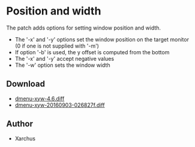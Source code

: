 Position and width
==================

The patch adds options for setting window position and width.
    
* The '-x' and '-y' options set the window position on the target monitor (0 if one is not supplied with '-m')
* If option '-b' is used, the y offset is computed from the bottom
* The '-x' and '-y' accept negative values
* The '-w' option sets the window width

Download
--------
* [dmenu-xyw-4.6.diff](dmenu-xyw-4.6.diff)
* [dmenu-xyw-20160903-026827f.diff](dmenu-xyw-20160903-026827f.diff)

Author
------
* Xarchus


